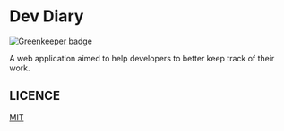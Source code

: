 Dev Diary
=========

[![Greenkeeper badge](https://badges.greenkeeper.io/razvanz/dev-diary.svg)](https://greenkeeper.io/)

A web application aimed to help developers to better keep track of their work.

LICENCE
-------

[MIT](https://github.com/razvanz/dev-diary/blob/master/LICENCE)
